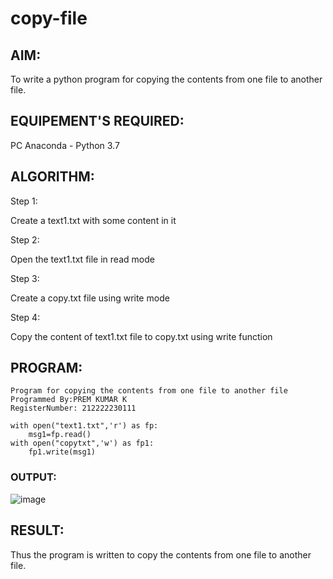 # copy-file

## AIM:

To write a python program for copying the contents from one file to another file.

## EQUIPEMENT'S REQUIRED: 

PC
Anaconda - Python 3.7

## ALGORITHM: 

Step 1:

Create a text1.txt with some content in it

Step 2:

Open the text1.txt file in read mode

Step 3:

Create a copy.txt file using write mode

Step 4:

Copy the content of text1.txt file to copy.txt using write function

## PROGRAM:
```
Program for copying the contents from one file to another file
Programmed By:PREM KUMAR K
RegisterNumber: 212222230111

with open("text1.txt",'r') as fp:
    msg1=fp.read()
with open("copytxt",'w') as fp1:
    fp1.write(msg1)
```
### OUTPUT:
![image](https://github.com/premkumarkarthikeyan/copy-file/assets/119476243/a6ec0e4d-078c-4999-b457-2e94513bf30f)



## RESULT:
Thus the program is written to copy the contents from one file to another file.
